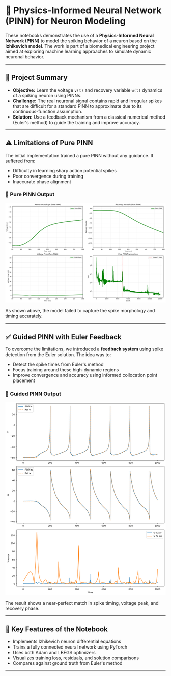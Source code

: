 # 🧠 Physics-Informed Neural Network (PINN) for Neuron Modeling

These notebooks demonstrates the use of a **Physics-Informed Neural Network (PINN)** to model the spiking behavior of a neuron based on the **Izhikevich model**. The work is part of a biomedical engineering project aimed at exploring machine learning approaches to simulate dynamic neuronal behavior.

---

## 📜 Project Summary

- **Objective:** Learn the voltage `v(t)` and recovery variable `w(t)` dynamics of a spiking neuron using PINNs.
- **Challenge:** The real neuronal signal contains rapid and irregular spikes that are difficult for a standard PINN to approximate due to its continuous-function assumption.
- **Solution:** Use a feedback mechanism from a classical numerical method (Euler's method) to guide the training and improve accuracy.

---

## ⚠️ Limitations of Pure PINN

The initial implementation trained a pure PINN without any guidance. It suffered from:

- Difficulty in learning sharp action potential spikes
- Poor convergence during training
- Inaccurate phase alignment

### 🔹 Pure PINN Output

![Pure PINN](https://github.com/MohamedBadawy19/Dynamic-Neuron-Model-Project/blob/main/results/plots/Pure_PINN_Graph.png?raw=true)

As shown above, the model failed to capture the spike morphology and timing accurately.

---

## ✅ Guided PINN with Euler Feedback

To overcome the limitations, we introduced a **feedback system** using spike detection from the Euler solution. The idea was to:

- Detect the spike times from Euler's method
- Focus training around these high-dynamic regions
- Improve convergence and accuracy using informed collocation point placement

### 🔹 Guided PINN Output

![Guided PINN](https://github.com/MohamedBadawy19/Dynamic-Neuron-Model-Project/blob/main/results/plots/PINN_vs_REF.png?raw=true)

The result shows a near-perfect match in spike timing, voltage peak, and recovery phase.

---

## 🧪 Key Features of the Notebook

- Implements Izhikevich neuron differential equations
- Trains a fully connected neural network using PyTorch
- Uses both Adam and LBFGS optimizers
- Visualizes training loss, residuals, and solution comparisons
- Compares against ground truth from Euler's method

---
